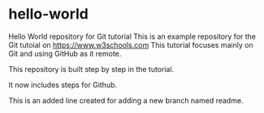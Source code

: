 # hello-world

Hello World repository for Git tutorial
This is an example repository for the Git tutoial on https://www.w3schools.com
This tutorial focuses mainly on Git and using GitHub as it remote.

This repository is built step by step in the tutorial.

It now includes steps for Github.

This is an added line created for adding a new branch named readme.
